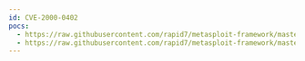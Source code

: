 ```yaml
---
id: CVE-2000-0402
pocs:
  - https://raw.githubusercontent.com/rapid7/metasploit-framework/master/modules/exploits/windows/mssql/mssql_payload.rb
  - https://raw.githubusercontent.com/rapid7/metasploit-framework/master/modules/exploits/windows/mssql/mssql_payload_sqli.rb
---
```

